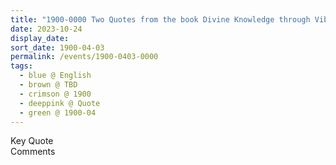 ```yaml
---
title: "1900-0000 Two Quotes from the book Divine Knowledge through Vibrations (1992) by P.T. Rajasekharan and R. Venkatesan, Page 72"
date: 2023-10-24
display_date: 
sort_date: 1900-04-03
permalink: /events/1900-0403-0000
tags:
  - blue @ English
  - brown @ TBD
  - crimson @ 1900
  - deeppink @ Quote
  - green @ 1900-04
---
```


<wave-list>
  <list-title color="green" width="75">Key Quote</list-title>
  <list-item color="BlanchedAlmond"  width="200"></list-item>
  <list-item color="Lavender"></list-item>
  <list-item color="BlanchedAlmond"></list-item>
</wave-list>

<br>

<wave-list>
  <list-title color="green" width="75">Comments</list-title>
  <list-item color="BlanchedAlmond"  width="200"></list-item>
  <list-item color="Lavender"></list-item>
  <list-item color="BlanchedAlmond"></list-item>
</wave-list>